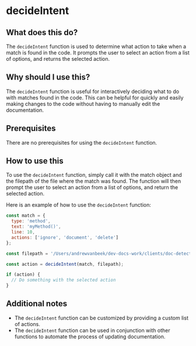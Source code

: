 
  
   # **decideIntent**

## What does this do?

The `decideIntent` function is used to determine what action to take when a match is found in the code. It prompts the user to select an action from a list of options, and returns the selected action.

## Why should I use this?

The `decideIntent` function is useful for interactively deciding what to do with matches found in the code. This can be helpful for quickly and easily making changes to the code without having to manually edit the documentation.

## Prerequisites

There are no prerequisites for using the `decideIntent` function.

## How to use this

To use the `decideIntent` function, simply call it with the match object and the filepath of the file where the match was found. The function will then prompt the user to select an action from a list of options, and return the selected action.

Here is an example of how to use the `decideIntent` function:

```js
const match = {
  type: 'method',
  text: 'myMethod()',
  line: 10,
  actions: ['ignore', 'document', 'delete']
};

const filepath = '/Users/andrewvanbeek/dev-docs-work/clients/doc-detective-core/src/suggest.js';

const action = decideIntent(match, filepath);

if (action) {
  // Do something with the selected action
}
```

## Additional notes

- The `decideIntent` function can be customized by providing a custom list of actions.
- The `decideIntent` function can be used in conjunction with other functions to automate the process of updating documentation.
  
  